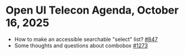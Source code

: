 Open UI Telecon Agenda, October 16, 2025
===================================
* How to make an accessible searchable "select" list? [#847](https://github.com/openui/open-ui/issues/847)
* Some thoughts and questions about combobox [#1273](https://github.com/openui/open-ui/issues/1273)

